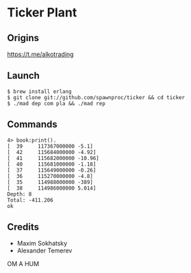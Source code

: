 Ticker Plant
============

Origins
-------

https://t.me/alkotrading

Launch
------

```
$ brew install erlang
$ git clone git://github.com/spawnproc/ticker && cd ticker
$ ./mad dep com pla && ./mad rep
```

Commands
--------

```
4> book:print().
[  39     117367000000 -5.1]
[  42     115684000000 -4.92]
[  41     115682000000 -10.96]
[  40     115681000000 -1.18]
[  37     115649000000 -0.26]
[  36     115270000000 -4.8]
[  35     114988000000 -389]
[  38     114986000000 5.014]
Depth: 8
Total: -411.206
ok
```

Credits
-------

* Maxim Sokhatsky
* Alexander Temerev

OM A HUM
